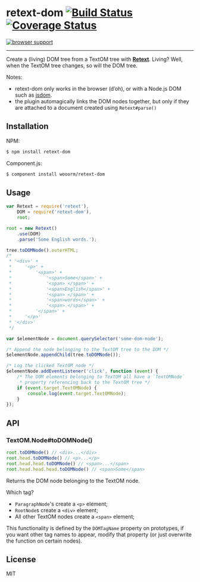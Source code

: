 # retext-dom [![Build Status](https://travis-ci.org/wooorm/retext-dom.svg?branch=master)](https://travis-ci.org/wooorm/retext-dom) [![Coverage Status](https://img.shields.io/coveralls/wooorm/retext-dom.svg)](https://coveralls.io/r/wooorm/retext-dom?branch=master)

[![browser support](https://ci.testling.com/wooorm/retext-dom.png) ](https://ci.testling.com/wooorm/retext-dom)

---

Create a (living) DOM tree from a TextOM tree with **[Retext](https://github.com/wooorm/retext)**. Living? Well, when the TextOM tree changes, so will the DOM tree.

Notes:

- retext-dom only works in the browser (d’oh), or with a Node.js DOM such as [jsdom](https://www.npmjs.org/package/jsdom).
- the plugin automagically links the DOM nodes together, but only if they are attached to a document created using `Retext#parse()`

## Installation

NPM:
```sh
$ npm install retext-dom
```

Component.js:
```sh
$ component install wooorm/retext-dom
```

## Usage

```js
var Retext = require('retext'),
    DOM = require('retext-dom'),
    root;

root = new Retext()
    .use(DOM)
    .parse('Some English words.');

tree.toDOMNode().outerHTML;
/*
 * '<div>' +
 *     '<p>' +
 *         '<span>' +
 *             '<span>Some</span>' +
 *             '<span> </span>' +
 *             '<span>English</span>' +
 *             '<span> </span>' +
 *             '<span>words</span>' +
 *             '<span>.</span>' +
 *         '</span>' +
 *     '</p>'
 * '</div>'
 */

var $elementNode = document.querySelector('some-dom-node');

/* Append the node belonging to the TextOM tree to the DOM */
$elementNode.appendChild(tree.toDOMNode());

/* Log the clicked TextOM node */
$elementNode.addEventListener('click', function (event) {
    /* The DOM elements belonging to TextOM all have a `TextOMNode`
     * property referencing back to the TextOM tree */
    if (event.target.TextOMNode) {
        console.log(event.target.TextOMNode);
    }
});
```

## API

### TextOM.Node#toDOMNode()
```js
root.toDOMNode() // <div>...</div>
root.head.toDOMNode() // <p>...</p>
root.head.head.toDOMNode() // <span>...</span>
root.head.head.head.toDOMNode() // <span>Some</span>
```

Returns the DOM node belonging to the TextOM node.

Which tag?
- `ParagraphNode`'s create a `<p>` element;
- `RootNode`s create a `<div>` element;
- All other TextOM nodes create a `<span>` element;

This functionality is defined by the `DOMTagName` property on prototypes, if you want other tag names to appear, modify that property (or just overwrite the function on certain nodes).

## License

  MIT
